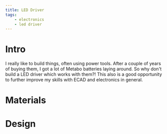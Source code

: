 ```yaml
---
title: LED Driver
tags:
    - electronics
    - led driver
---
```


# Intro
I really like to build things, often using power tools. After a couple of years of buying them, I got a lot of Metabo batteries laying around. So why don't build a LED driver which works with them?! This also is a good opportunity to further improve my skills with ECAD and electronics in general.


# Materials


# Design

